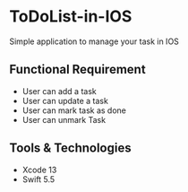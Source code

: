 # ToDoList-in-IOS
Simple application to manage your task in IOS

## Functional Requirement
- User can add a task
- User can update a task
- User can mark task as done
- User can unmark Task

## Tools & Technologies

- Xcode 13
- Swift 5.5
